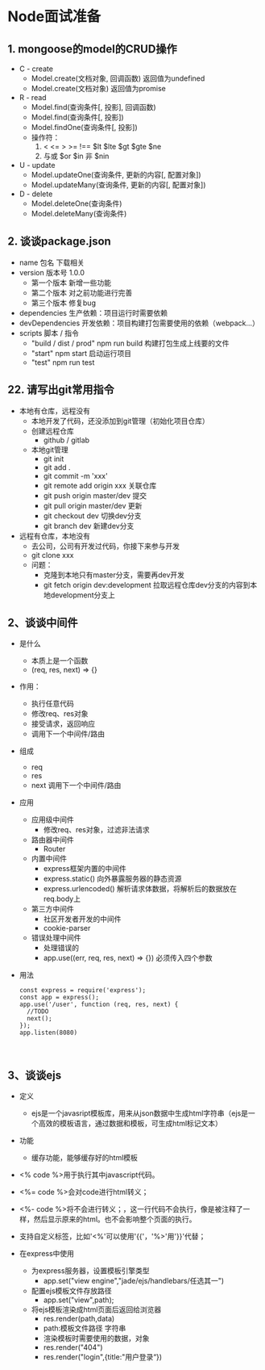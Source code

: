 # Node面试准备

## 1. mongoose的model的CRUD操作

- C - create
  - Model.create(文档对象, 回调函数)  返回值为undefined
  - Model.create(文档对象)  返回值为promise
- R - read
  - Model.find(查询条件[, 投影], 回调函数)
  - Model.find(查询条件[, 投影])
  - Model.findOne(查询条件[, 投影])
  - 操作符：
    1. < <= > >= !==  $lt $lte $gt $gte $ne
    2. 与或 $or $in 非 $nin
- U - update
  - Model.updateOne(查询条件, 更新的内容[, 配置对象])
  - Model.updateMany(查询条件, 更新的内容[, 配置对象])
- D - delete
  - Model.deleteOne(查询条件)
  - Model.deleteMany(查询条件)

## 2. 谈谈package.json

- name 包名  下载相关
- version 版本号 1.0.0
  - 第一个版本  新增一些功能
  - 第二个版本  对之前功能进行完善
  - 第三个版本  修复bug
- dependencies 生产依赖：项目运行时需要依赖
- devDependencies 开发依赖：项目构建打包需要使用的依赖（webpack...）
- scripts 脚本 / 指令
  - "build / dist / prod"   npm run build  构建打包生成上线要的文件
  - "start"   npm start  启动运行项目
  - "test"    npm run test

## 22. 请写出git常用指令

- 本地有仓库，远程没有
  - 本地开发了代码，还没添加到git管理（初始化项目仓库）
  - 创建远程仓库
    - github / gitlab
  - 本地git管理
    - git init
    - git add .
    - git commit -m 'xxx'
    - git remote add origin xxx 关联仓库
    - git push origin master/dev 提交
    - git pull origin master/dev 更新
    - git checkout dev 切换dev分支
    - git branch dev 新建dev分支
- 远程有仓库，本地没有
  - 去公司，公司有开发过代码，你接下来参与开发
  - git clone xxx 
  - 问题：
    - 克隆到本地只有master分支，需要再dev开发
    - git fetch origin dev:development 拉取远程仓库dev分支的内容到本地development分支上

## 2、谈谈中间件

- 是什么

  - 本质上是一个函数
  - (req, res, next) => {}

- 作用：

  - 执行任意代码
  - 修改req、res对象
  - 接受请求，返回响应
  - 调用下一个中间件/路由

- 组成

  - req
  - res
  - next 调用下一个中间件/路由

- 应用

  - 应用级中间件
    - 修改req、res对象，过滤非法请求
  - 路由器中间件
    - Router
  - 内置中间件
    - express框架内置的中间件
    - express.static()  向外暴露服务器的静态资源
    - express.urlencoded() 解析请求体数据，将解析后的数据放在req.body上
  - 第三方中间件
    - 社区开发者开发的中间件
    - cookie-parser
  - 错误处理中间件
    - 处理错误的
    - app.use((err, req, res, next) => {})  必须传入四个参数

- 用法

  ```var express = require('express')
  const express = require('express');
  const app = express();
  app.use('/user', function (req, res, next) {
    //TODO
    next();
  });
  app.listen(8080)
  ```

  ​

## 3、谈谈ejs

- 定义
  - ejs是一个javasript模板库，用来从json数据中生成html字符串（ejs是一个高效的模板语言，通过数据和模板，可生成html标记文本）


- 功能
  - 缓存功能，能够缓存好的html模板


- <% code %>用于执行其中javascript代码。
- <%= code %>会对code进行html转义； 
- <%- code %>将不会进行转义；，这一行代码不会执行，像是被注释了一样，然后显示原来的html。也不会影响整个页面的执行。
- 支持自定义标签，比如'<%'可以使用'{{'，'%>'用'}}'代替； 
- 在express中使用
  - 为express服务器，设置模板引擎类型 
    - app.set("view engine","jade/ejs/handlebars/任选其一")
  - 配置ejs模板文件存放路径
    - app.set("view",path);
  - 将ejs模板渲染成html页面后返回给浏览器
    - res.render(path,data)
    - path:模板文件路径 字符串
    - 渲染模板时需要使用的数据，对象
    - res.render("404")
    - res.render("login",{title:"用户登录“})





















